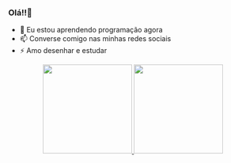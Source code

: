 ### Olá!!👋


- 🌱 Eu estou aprendendo programação agora
- 📫 Converse comigo nas minhas redes sociais
- ⚡ Amo desenhar e estudar

<div align="center">
  <a href="https://github.com/yunotwo2">
  <img height="180em" src="https://github-readme-stats.vercel.app/api?username=yunotwo2&show_icons=true&theme=dracula&include_all_commits=true&count_private=true"/>
  <img height="180em" src="https://github-readme-stats.vercel.app/api/top-langs/?username=yunotwo2&layout=compact&langs_count=7&theme=dracula"/>
</div>
